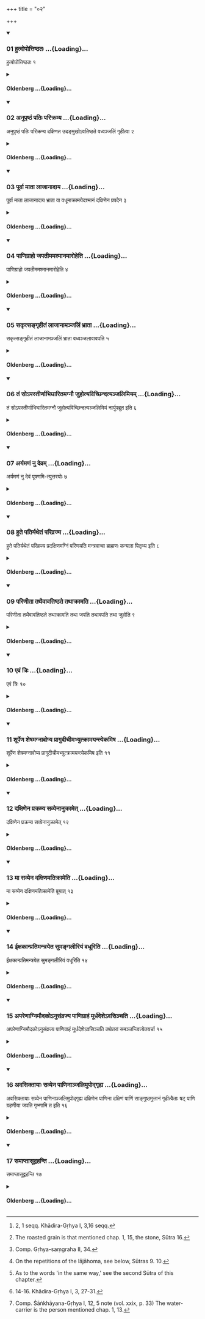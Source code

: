 +++
title = "०२"

+++

<div class="js_include" includetitle="true" newlevelforh1="3" unfilled url="/vedAH_sAma/kauthumam/sUtram/gobhila-gRhyam/vishvAsa-prastutiH/2/02/01_hutvopottiShThataH.md">
<details open><summary><h3>01 हुत्वोपोत्तिष्ठतः ...{Loading}...</h3></summary>

हुत्वोपोत्तिष्ठतः १
</details>
</div>
<div class="js_include collapsed" newlevelforh1="4" title="Oldenberg" unfilled url="/vedAH_sAma/kauthumam/sUtram/gobhila-gRhyam/oldenberg/2/02/01_hutvopottiShThataH.md">
<details><summary><h4>Oldenberg ...{Loading}...</h4></summary>

1. [^1]  After the sacrifice they both arise.


[^1]:  2, 1 seqq. Khādira-Gṛhya I, 3,16 seqq.

</details>
</div>
<div class="js_include" includetitle="true" newlevelforh1="3" unfilled url="/vedAH_sAma/kauthumam/sUtram/gobhila-gRhyam/vishvAsa-prastutiH/2/02/02_anupRShThaM_patiH_parikramya.md">
<details open><summary><h3>02 अनुपृष्ठं पतिः परिक्रम्य ...{Loading}...</h3></summary>

अनुपृष्ठं पतिः परिक्रम्य दक्षिणत उदङ्मुखोऽवतिष्ठते वध्वञ्जलिं गृहीत्वा २
</details>
</div>
<div class="js_include collapsed" newlevelforh1="4" title="Oldenberg" unfilled url="/vedAH_sAma/kauthumam/sUtram/gobhila-gRhyam/oldenberg/2/02/02_anupRShThaM_patiH_parikramya.md">
<details><summary><h4>Oldenberg ...{Loading}...</h4></summary>

2. The husband passes behind her back, stations himself to the south, with his face turned to the north, and seizes the woman's joined hands.

</details>
</div>
<div class="js_include" includetitle="true" newlevelforh1="3" unfilled url="/vedAH_sAma/kauthumam/sUtram/gobhila-gRhyam/vishvAsa-prastutiH/2/02/03_pUrvA_mAtA_lAjAnAdAya.md">
<details open><summary><h3>03 पूर्वा माता लाजानादाय ...{Loading}...</h3></summary>

पूर्वा माता लाजानादाय भ्राता वा वधूमाक्रामयेदश्मानं दक्षिणेन प्रपदेन ३
</details>
</div>
<div class="js_include collapsed" newlevelforh1="4" title="Oldenberg" unfilled url="/vedAH_sAma/kauthumam/sUtram/gobhila-gRhyam/oldenberg/2/02/03_pUrvA_mAtA_lAjAnAdAya.md">
<details><summary><h4>Oldenberg ...{Loading}...</h4></summary>

3. [^2]  (Standing) to the east (of the girl) her mother or her brother, having taken the roasted grain, should make the bride tread on the stone with the tip of her right foot.


[^2]:  The roasted grain is that mentioned chap. 1, 15, the stone, Sūtra 16.

</details>
</div>
<div class="js_include" includetitle="true" newlevelforh1="3" unfilled url="/vedAH_sAma/kauthumam/sUtram/gobhila-gRhyam/vishvAsa-prastutiH/2/02/04_pANigrAho_japatImamashmAnamAroheti.md">
<details open><summary><h3>04 पाणिग्राहो जपतीममश्मानमारोहेति ...{Loading}...</h3></summary>

पाणिग्राहो जपतीममश्मानमारोहेति ४
</details>
</div>
<div class="js_include collapsed" newlevelforh1="4" title="Oldenberg" unfilled url="/vedAH_sAma/kauthumam/sUtram/gobhila-gRhyam/oldenberg/2/02/04_pANigrAho_japatImamashmAnamAroheti.md">
<details><summary><h4>Oldenberg ...{Loading}...</h4></summary>

4. The bridegroom murmurs: 'Tread on this stone' (MB. I, 2, 1).

</details>
</div>
<div class="js_include" includetitle="true" newlevelforh1="3" unfilled url="/vedAH_sAma/kauthumam/sUtram/gobhila-gRhyam/vishvAsa-prastutiH/2/02/05_sakRtsangRhItaM_lAjAnAmanjaliM_bhrAtA.md">
<details open><summary><h3>05 सकृत्सङ्गृहीतं लाजानामञ्जलिं भ्राता ...{Loading}...</h3></summary>

सकृत्सङ्गृहीतं लाजानामञ्जलिं भ्राता वध्वञ्जलावावपति ५
</details>
</div>
<div class="js_include collapsed" newlevelforh1="4" title="Oldenberg" unfilled url="/vedAH_sAma/kauthumam/sUtram/gobhila-gRhyam/oldenberg/2/02/05_sakRtsangRhItaM_lAjAnAmanjaliM_bhrAtA.md">
<details><summary><h4>Oldenberg ...{Loading}...</h4></summary>

5. Her brother filling once his joined hands with roasted grain, pours it into the bride's joined hands.

</details>
</div>
<div class="js_include" includetitle="true" newlevelforh1="3" unfilled url="/vedAH_sAma/kauthumam/sUtram/gobhila-gRhyam/vishvAsa-prastutiH/2/02/06_taM_so-pastIrNAbhighAritamagnau_juhotyavichChin.md">
<details open><summary><h3>06 तं सोऽपस्तीर्णाभिघारितमग्नौ जुहोत्यविच्छिन्दत्यञ्जलिमियम् ...{Loading}...</h3></summary>

तं सोऽपस्तीर्णाभिघारितमग्नौ जुहोत्यविच्छिन्दत्यञ्जलिमियं नार्युपब्रूत इति ६
</details>
</div>
<div class="js_include collapsed" newlevelforh1="4" title="Oldenberg" unfilled url="/vedAH_sAma/kauthumam/sUtram/gobhila-gRhyam/oldenberg/2/02/06_taM_so-pastIrNAbhighAritamagnau_juhotyavichChin.md">
<details><summary><h4>Oldenberg ...{Loading}...</h4></summary>

6. [^3]  After (Ājya) has been spread under and poured over (the fried grain), she sacrifices that in the fire without opening her joined hands, with (the verse which the bridegroom [?] recites), 'This woman says' (MB. I, 2, 2).


[^3]:  Comp. Gṛhya-saṃgraha II, 34.

</details>
</div>
<div class="js_include" includetitle="true" newlevelforh1="3" unfilled url="/vedAH_sAma/kauthumam/sUtram/gobhila-gRhyam/vishvAsa-prastutiH/2/02/07_aryamaNaM_nu_devam.md">
<details open><summary><h3>07 अर्यमणं नु देवम् ...{Loading}...</h3></summary>

अर्यमणं नु देवं पूषणमि-त्युत्तरयोः ७
</details>
</div>
<div class="js_include collapsed" newlevelforh1="4" title="Oldenberg" unfilled url="/vedAH_sAma/kauthumam/sUtram/gobhila-gRhyam/oldenberg/2/02/07_aryamaNaM_nu_devam.md">
<details><summary><h4>Oldenberg ...{Loading}...</h4></summary>

7. [^4]  (The verses), 'The god Aryaman,' and, 'Pūṣan' (l.l. 3. 4) (are repeated) at the two following (oblations of fried grain).


[^4]:  On the repetitions of the lājāhoma, see below, Sūtras 9. 10.

</details>
</div>
<div class="js_include" includetitle="true" newlevelforh1="3" unfilled url="/vedAH_sAma/kauthumam/sUtram/gobhila-gRhyam/vishvAsa-prastutiH/2/02/08_hute_patiryathetaM_parivrajya.md">
<details open><summary><h3>08 हुते पतिर्यथेतं परिव्रज्य ...{Loading}...</h3></summary>

हुते पतिर्यथेतं परिव्रज्य प्रदक्षिणमग्निं परिणयति मन्त्रवान्वा ब्राह्मणः कन्यला पितृभ्य इति ८
</details>
</div>
<div class="js_include collapsed" newlevelforh1="4" title="Oldenberg" unfilled url="/vedAH_sAma/kauthumam/sUtram/gobhila-gRhyam/oldenberg/2/02/08_hute_patiryathetaM_parivrajya.md">
<details><summary><h4>Oldenberg ...{Loading}...</h4></summary>

8. [^5]  After that sacrifice the husband, passing (behind her back), returns in the same way, and leads her round the fire so that their right sides are turned towards it, or a Brāhmaṇa versed in the Mantras (does the same), with (the verse), 'The maid from the fathers' (MB. I, 2, 5).


[^5]:  As to the words 'in the same way,' see the second Sūtra of this chapter.

</details>
</div>
<div class="js_include" includetitle="true" newlevelforh1="3" unfilled url="/vedAH_sAma/kauthumam/sUtram/gobhila-gRhyam/vishvAsa-prastutiH/2/02/09_pariNItA_tathaivAvatiShThate_tathAkrAmati.md">
<details open><summary><h3>09 परिणीता तथैवावतिष्ठते तथाक्रामति ...{Loading}...</h3></summary>

परिणीता तथैवावतिष्ठते तथाक्रामति तथा जपति तथावपति तथा जुहोति ९
</details>
</div>
<div class="js_include collapsed" newlevelforh1="4" title="Oldenberg" unfilled url="/vedAH_sAma/kauthumam/sUtram/gobhila-gRhyam/oldenberg/2/02/09_pariNItA_tathaivAvatiShThate_tathAkrAmati.md">
<details><summary><h4>Oldenberg ...{Loading}...</h4></summary>

9. After she has thus been lead round, she stands as before (Sūtras 1. 2), and treads (on the stone) as before (Sūtra 3), and he murmurs the (Mantra) as before (Sūtra 4), and (her brother) pours (the fried grain into her hands) as before (Sūtra 5), and she sacrifices as before (Sūtra 6).

</details>
</div>
<div class="js_include" includetitle="true" newlevelforh1="3" unfilled url="/vedAH_sAma/kauthumam/sUtram/gobhila-gRhyam/vishvAsa-prastutiH/2/02/10_evaM_triH.md">
<details open><summary><h3>10 एवं त्रिः ...{Loading}...</h3></summary>

एवं त्रिः १०
</details>
</div>
<div class="js_include collapsed" newlevelforh1="4" title="Oldenberg" unfilled url="/vedAH_sAma/kauthumam/sUtram/gobhila-gRhyam/oldenberg/2/02/10_evaM_triH.md">
<details><summary><h4>Oldenberg ...{Loading}...</h4></summary>

10. In the same way three times.

</details>
</div>
<div class="js_include" includetitle="true" newlevelforh1="3" unfilled url="/vedAH_sAma/kauthumam/sUtram/gobhila-gRhyam/vishvAsa-prastutiH/2/02/11_shUrpeNa_sheShamagnAvopya_prAgudIchImabhyutkrAm.md">
<details open><summary><h3>11 शूर्पेण शेषमग्नावोप्य प्रागुदीचीमभ्युत्क्रामयन्त्येकमिष ...{Loading}...</h3></summary>

शूर्पेण शेषमग्नावोप्य प्रागुदीचीमभ्युत्क्रामयन्त्येकमिष इति ११
</details>
</div>
<div class="js_include collapsed" newlevelforh1="4" title="Oldenberg" unfilled url="/vedAH_sAma/kauthumam/sUtram/gobhila-gRhyam/oldenberg/2/02/11_shUrpeNa_sheShamagnAvopya_prAgudIchImabhyutkrAm.md">
<details><summary><h4>Oldenberg ...{Loading}...</h4></summary>

11. After (she) has poured the remnants (of the fried grain) into the fire, they make (her) step forward in a north-easterly direction with (the formula), 'For sap with one step' (MB. I, 2, 6. 7).

</details>
</div>
<div class="js_include" includetitle="true" newlevelforh1="3" unfilled url="/vedAH_sAma/kauthumam/sUtram/gobhila-gRhyam/vishvAsa-prastutiH/2/02/12_daxiNena_prakramya_savyenAnukrAmet.md">
<details open><summary><h3>12 दक्षिणेन प्रक्रम्य सव्येनानुक्रामेत् ...{Loading}...</h3></summary>

दक्षिणेन प्रक्रम्य सव्येनानुक्रामेत् १२
</details>
</div>
<div class="js_include collapsed" newlevelforh1="4" title="Oldenberg" unfilled url="/vedAH_sAma/kauthumam/sUtram/gobhila-gRhyam/oldenberg/2/02/12_daxiNena_prakramya_savyenAnukrAmet.md">
<details><summary><h4>Oldenberg ...{Loading}...</h4></summary>

12. She should put forward her right foot (first) and should follow with the left.

</details>
</div>
<div class="js_include" includetitle="true" newlevelforh1="3" unfilled url="/vedAH_sAma/kauthumam/sUtram/gobhila-gRhyam/vishvAsa-prastutiH/2/02/13_mA_savyena_daxiNamatikrAmeti.md">
<details open><summary><h3>13 मा सव्येन दक्षिणमतिक्रामेति ...{Loading}...</h3></summary>

मा सव्येन दक्षिणमतिक्रामेति ब्रूयात् १३
</details>
</div>
<div class="js_include collapsed" newlevelforh1="4" title="Oldenberg" unfilled url="/vedAH_sAma/kauthumam/sUtram/gobhila-gRhyam/oldenberg/2/02/13_mA_savyena_daxiNamatikrAmeti.md">
<details><summary><h4>Oldenberg ...{Loading}...</h4></summary>

13. (The bridegroom) should say (to her), 'Do not put the left (foot) before the right.'

</details>
</div>
<div class="js_include" includetitle="true" newlevelforh1="3" unfilled url="/vedAH_sAma/kauthumam/sUtram/gobhila-gRhyam/vishvAsa-prastutiH/2/02/14_IxakAnpratimantrayeta_sumangalIriyaM_vadhUriti.md">
<details open><summary><h3>14 ईक्षकान्प्रतिमन्त्रयेत सुमङ्गलीरियं वधूरिति ...{Loading}...</h3></summary>

ईक्षकान्प्रतिमन्त्रयेत सुमङ्गलीरियं वधूरिति १४
</details>
</div>
<div class="js_include collapsed" newlevelforh1="4" title="Oldenberg" unfilled url="/vedAH_sAma/kauthumam/sUtram/gobhila-gRhyam/oldenberg/2/02/14_IxakAnpratimantrayeta_sumangalIriyaM_vadhUriti.md">
<details><summary><h4>Oldenberg ...{Loading}...</h4></summary>

14. [^6]  The lookers-on he should address with (the verse), 'Auspicious ornaments wears this woman' (I. 1. 8).


[^6]:  14-16. Khādira-Gṛhya I, 3, 27-31.

</details>
</div>
<div class="js_include" includetitle="true" newlevelforh1="3" unfilled url="/vedAH_sAma/kauthumam/sUtram/gobhila-gRhyam/vishvAsa-prastutiH/2/02/15_apareNAgnimaudako-nusaMvrajya_pANigrAhaM_mUrdha.md">
<details open><summary><h3>15 अपरेणाग्निमौदकोऽनुसंव्रज्य पाणिग्राहं मूर्धदेशेऽवसिञ्चति ...{Loading}...</h3></summary>

अपरेणाग्निमौदकोऽनुसंव्रज्य पाणिग्राहं मूर्धदेशेऽवसिञ्चति तथेतरां समञ्जन्त्वित्येतयर्चा १५
</details>
</div>
<div class="js_include collapsed" newlevelforh1="4" title="Oldenberg" unfilled url="/vedAH_sAma/kauthumam/sUtram/gobhila-gRhyam/oldenberg/2/02/15_apareNAgnimaudako-nusaMvrajya_pANigrAhaM_mUrdha.md">
<details><summary><h4>Oldenberg ...{Loading}...</h4></summary>

15. [^7]  To the west of the fire the water-carrier follows (their way) and besprinkles the bridegroom on his forehead, and also the other one (i.e. the bride), with this verse (which the bridegroom murmurs), 'May (the Viśve devās) anoint (or, unite)' (l.l. 9).


[^7]:  Comp. Śāṅkhāyana-Gṛhya I, 12, 5 note (vol. xxix, p. 33) The water-carrier is the person mentioned chap. 1, 13.

</details>
</div>
<div class="js_include" includetitle="true" newlevelforh1="3" unfilled url="/vedAH_sAma/kauthumam/sUtram/gobhila-gRhyam/vishvAsa-prastutiH/2/02/16_avasiktAyAH_savyena_pANinAnjalimupodgRhya.md">
<details open><summary><h3>16 अवसिक्तायाः सव्येन पाणिनाञ्जलिमुपोद्गृह्य ...{Loading}...</h3></summary>

अवसिक्तायाः सव्येन पाणिनाञ्जलिमुपोद्गृह्य दक्षिणेन पाणिना दक्षिणं पाणिं साङ्गुष्ठमुत्तानं गृहीत्वैताः षट् पाणि ग्रहणीया जपति गृभ्णामि त इति १६
</details>
</div>
<div class="js_include collapsed" newlevelforh1="4" title="Oldenberg" unfilled url="/vedAH_sAma/kauthumam/sUtram/gobhila-gRhyam/oldenberg/2/02/16_avasiktAyAH_savyena_pANinAnjalimupodgRhya.md">
<details><summary><h4>Oldenberg ...{Loading}...</h4></summary>

16. After she has been (thus) besprinkled, he puts up her joined hands with his left hand, seizes with his right hand her right hand with the thumb, her hand being turned with the palm upwards, and murmurs these six verses referring to the seizing of (a girl's) hand, 'I seize thy hand' (MB. I, 2, 10-15).

</details>
</div>
<div class="js_include" includetitle="true" newlevelforh1="3" unfilled url="/vedAH_sAma/kauthumam/sUtram/gobhila-gRhyam/vishvAsa-prastutiH/2/02/17_samAptAsUdvahanti.md">
<details open><summary><h3>17 समाप्तासूद्वहन्ति ...{Loading}...</h3></summary>

समाप्तासूद्वहन्ति १७
</details>
</div>
<div class="js_include collapsed" newlevelforh1="4" title="Oldenberg" unfilled url="/vedAH_sAma/kauthumam/sUtram/gobhila-gRhyam/oldenberg/2/02/17_samAptAsUdvahanti.md">
<details><summary><h4>Oldenberg ...{Loading}...</h4></summary>

17. When (these verses) are finished, they carry her away

</details>
</div>
